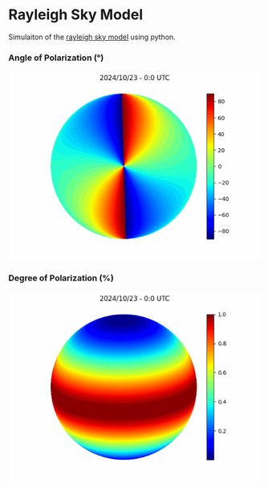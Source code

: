 # Rayleigh Sky Model
Simulaiton of the [rayleigh sky model](https://en.wikipedia.org/wiki/Rayleigh_sky_model) using python.

### Angle of Polarization (°)
![Angle of Polarization](aop.gif)

### Degree of Polarization (%)
![Degree of Polarization](dop.gif)